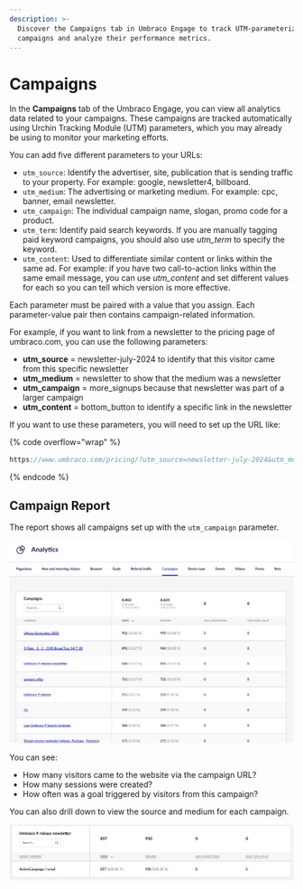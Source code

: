 ```yaml
---
description: >-
  Discover the Campaigns tab in Umbraco Engage to track UTM-parameterized
  campaigns and analyze their performance metrics.
---
```


# Campaigns

In the **Campaigns** tab of the Umbraco Engage, you can view all analytics data related to your campaigns. These campaigns are tracked automatically using Urchin Tracking Module (UTM) parameters, which you may already be using to monitor your marketing efforts.

You can add five different parameters to your URLs:

* `utm_source`: Identify the advertiser, site, publication that is sending traffic to your property. For example: google, newsletter4, billboard.
* `utm_medium`: The advertising or marketing medium. For example: cpc, banner, email newsletter.
* `utm_campaign`: The individual campaign name, slogan, promo code for a product.
* `utm_term`: Identify paid search keywords. If you are manually tagging paid keyword campaigns, you should also use _utm_term_ to specify the keyword.
* `utm_content`: Used to differentiate similar content or links within the same ad. For example: if you have two call-to-action links within the same email message, you can use _utm_content_ and set different values for each so you can tell which version is more effective.

Each parameter must be paired with a value that you assign. Each parameter-value pair then contains campaign-related information.

For example, if you want to link from a newsletter to the pricing page of umbraco.com, you can use the following parameters:

* **utm_source** = newsletter-july-2024 to identify that this visitor came from this specific newsletter
* **utm_medium** = newsletter to show that the medium was a newsletter
* **utm_campaign** = more_signups because that newsletter was part of a larger campaign
* **utm_content** = bottom_button to identify a specific link in the newsletter

If you want to use these parameters, you will need to set up the URL like:

{% code overflow="wrap" %}

```cs
https://www.umbraco.com/pricing/?utm_source=newsletter-july-2024&utm_medium=newsletter&utm_campaign=more_signups&utm_content=bottom_button
```

{% endcode %}

## Campaign Report

The report shows all campaigns set up with the `utm_campaign` parameter.

![Report displaying Campaigns setup](../../.gitbook/assets/Campaigns.png)

You can see:

* How many visitors came to the website via the campaign URL?
* How many sessions were created?
* How often was a goal triggered by visitors from this campaign?

You can also drill down to view the source and medium for each campaign.

![Campaign Details](../../.gitbook/assets/campaign-details.png)
